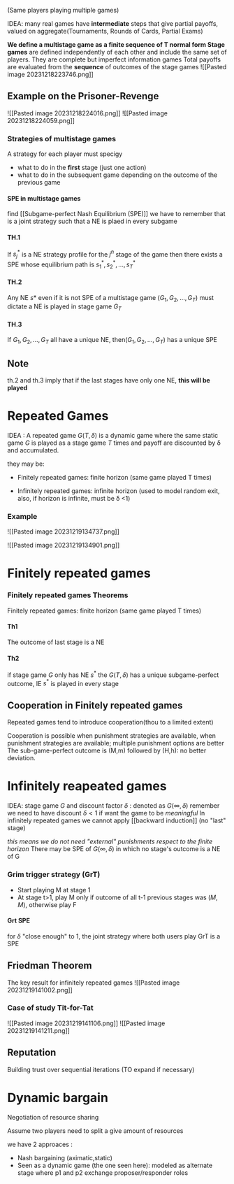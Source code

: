 
(Same players playing multiple games)

IDEA:  many real games have **intermediate** steps that give partial payoffs, valued on aggregate(Tournaments, Rounds of Cards, Partial Exams)

**We define a multistage game as a finite sequence of T normal form
Stage games** are defined independently of each other and include the same set of players.
They are complete but imperfect information games
Total payoffs are evaluated from the **sequence** of outcomes of the stage games
![[Pasted image 20231218223746.png]]
## Example on the Prisoner-Revenge
![[Pasted image 20231218224016.png]]
![[Pasted image 20231218224059.png]]

### Strategies of multistage games
A strategy for each player must specigy 
- what to do in the **first** stage (just one action)
- what to do in the subsequent game depending on the outcome of the previous game


#### SPE in multistage games
find [[Subgame-perfect Nash Equilibrium (SPE)]] we have to remember that is a joint strategy such that a NE is plaed in every subgame

#### TH.1 
If $s_j^*$ is a NE strategy profile for the $j^n$ stage of the game then there exists a SPE whose equilibrium path is $s_1^*,s_2^*,...,s_T^*$

#### TH.2 
Any NE $s*$ even if it is not SPE of a multistage game ($G_1,G_2,...,G_T$) must dictate a NE is played in stage game $G_T$
#### TH.3
If $G_1,G_2,...,G_T$ all have a unique NE, then($G_1,G_2,...,G_T$) has a unique SPE

## Note 
th.2 and th.3 imply that if the last stages have only one NE, **this will be played**



# Repeated Games

IDEA : A repeated game $G(T,δ)$ is a dynamic game where the same static game $G$ is played as a stage game $T$ times and payoff are discounted by δ and accumulated.

they may be:
- Finitely repeated games: finite horizon (same game played T times)
	
- Infinitely repeated games: infinite horizon (used to model random exit, also, if horizon is infinite, must be  δ <1)



### Example 
![[Pasted image 20231219134737.png]]

![[Pasted image 20231219134901.png]]
# Finitely repeated games 

### Finitely repeated games Theorems
Finitely repeated games: finite horizon (same game played T times)
#### Th1
The outcome of last stage is a NE
#### Th2
if stage game $G$ only has NE $s^*$ the $G(T,\delta)$ has a unique subgame-perfect outcome, IE $s^*$ is played in every stage

## Cooperation in Finitely repeated games
Repeated games tend to introduce cooperation(thou to a limited extent)

Cooperation is possible when punishment strategies are available, when punishment strategies are available; multiple punishment options are better
The sub-game-perfect outcome is (M,m) followed by (H,h): no better deviation.

# Infinitely reapeated games 
IDEA: stage game $G$ and discount factor $\delta$ : denoted as $G(\infty,\delta)$
remember we need to have discount $\delta<1$ if want the game to be *meaningful*
In infinitely repeated games we cannot apply [[backward induction]] (no "last" stage)

*this means we do not need "external" punishments respect to the finite horizon*
There may be SPE of $G(\infty,\delta)$ in which no stage's outcome is a NE of G

### Grim trigger strategy (GrT)
- Start playing M at stage 1
- At stage t>1, play M only if outcome of all t-1 previous stages was $(M,M)$, otherwise play F
#### Grt SPE 
for $\delta$ "close enough" to 1, the joint strategy where both users play GrT is a SPE 

## Friedman Theorem

The key result for infinitely repeated games
![[Pasted image 20231219141002.png]]
### Case of study Tit-for-Tat
![[Pasted image 20231219141106.png]]
![[Pasted image 20231219141211.png]]
## Reputation 
Building trust over sequential iterations
(TO expand if necessary)


# Dynamic bargain
Negotiation of resource sharing 

Assume two players need to split a give amount of resources 

we have 2 approaces :
- Nash bargaining (aximatic,static)
- Seen as a dynamic game (the one seen here):
	modeled as alternate stage where p1 and p2 exchange proposer/responder roles


